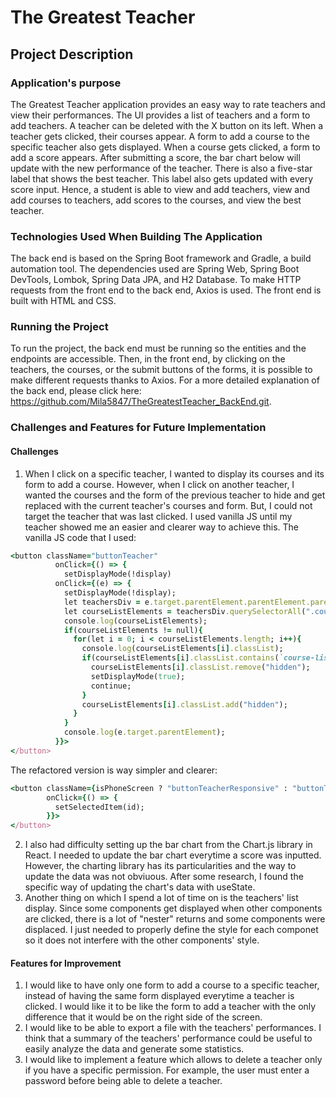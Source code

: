 # The Greatest Teacher

## Project Description

### Application's purpose

The Greatest Teacher application provides an easy way to rate teachers and view their performances. The UI provides a list of teachers and a form to add teachers. A teacher can be deleted with the X button on its left. When a teacher gets clicked, their courses appear. A form to add a course to the specific teacher also gets displayed. When a course gets clicked, a form to add a score appears. After submitting a score, the bar chart below will update with the new performance of the teacher. There is also a five-star label that shows the best teacher. This label also gets updated with every score input. Hence, a student is able to view and add teachers, view and add courses to teachers, add scores to the courses, and view the best teacher.

### Technologies Used When Building The Application

The back end is based on the Spring Boot framework and Gradle, a build automation tool. The dependencies used are Spring Web, Spring Boot DevTools, Lombok, Spring Data JPA, and H2 Database. To make HTTP requests from the front end to the back end, Axios is used. The front end is built with HTML and CSS.

### Running the Project

To run the project, the back end must be running so the entities and the endpoints are accessible. Then, in the front end, by clicking on the teachers, the courses, or the submit buttons of the forms, it is possible to make different requests thanks to Axios. For a more detailed explanation of the back end, please click here: https://github.com/Mila5847/TheGreatestTeacher_BackEnd.git.

### Challenges and Features for Future Implementation

#### Challenges

1. When I click on a specific teacher, I wanted to display its courses and its form to add a course. However, when I click on another teacher, I wanted the courses and the form of the previous teacher to hide and get replaced with the current teacher's courses and form. But, I could not target the teacher that was last clicked. I used vanilla JS until my teacher showed me an easier and clearer way to achieve this.
   The vanilla JS code that I used:

``` ruby
<button className="buttonTeacher"
          onClick={() => {
            setDisplayMode(!display)
          onClick={(e) => {
            setDisplayMode(!display);
            let teachersDiv = e.target.parentElement.parentElement.parentElement;
            let courseListElements = teachersDiv.querySelectorAll(".course-list");
            console.log(courseListElements);
            if(courseListElements != null){
              for(let i = 0; i < courseListElements.length; i++){
                console.log(courseListElements[i].classList);
                if(courseListElements[i].classList.contains(`course-list-${teacherId}`)){
                  courseListElements[i].classList.remove("hidden");
                  setDisplayMode(true);
                  continue;
                }
                courseListElements[i].classList.add("hidden");
              }
            }
            console.log(e.target.parentElement);
          }}>
</button>
```

The refactored version is way simpler and clearer:

``` ruby
<button className={isPhoneScreen ? "buttonTeacherResponsive" : "buttonTeacher"}
        onClick={() => {
          setSelectedItem(id);
        }}>
</button>
```
2. I also had difficulty setting up the bar chart from the Chart.js library in React. I needed to update the bar chart everytime a score was inputted. However, the charting library has its particularities and the way to update the data was not obviuous. After some research, I found the specific way of updating the chart's data with useState. 
3. Another thing on which I spend a lot of time on is the teachers' list display. Since some components get displayed when other components are clicked, there is a lot of "nester" returns and some components were displaced. I just needed to properly define the style for each componet so it does not interfere with the other components' style.

#### Features for Improvement
1. I would like to have only one form to add a course to a specific teacher, instead of having the same form displayed everytime a teacher is clicked. I would like it to be like the form to add a teacher with the only difference that it would be on the right side of the screen.
2. I would like to be able to export a file with the teachers' performances. I think that a summary of the teachers' performance could be useful to easily analyze the data and generate some statistics.
3. I would like to implement a feature which allows to delete a teacher only if you have a specific permission. For example, the user must enter a password before being able to delete a teacher.
